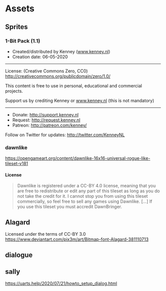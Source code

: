 # Assets

## Sprites

### 1-Bit Pack (1.1)

- Created/distributed by Kenney (www.kenney.nl)
- Creation date: 06-05-2020

---

License: (Creative Commons Zero, CC0)
http://creativecommons.org/publicdomain/zero/1.0/

This content is free to use in personal, educational and commercial projects.

Support us by crediting Kenney or www.kenney.nl (this is not mandatory)

---

- Donate: http://support.kenney.nl
- Request: http://request.kenney.nl
- Patreon: http://patreon.com/kenney/

Follow on Twitter for updates:
http://twitter.com/KenneyNL

### dawnlike

https://opengameart.org/content/dawnlike-16x16-universal-rogue-like-tileset-v181

#### License

> Dawnlike is registered under a CC-BY 4.0 license, meaning that you are free to redistribute or edit any part of this tileset as long as you do not take the credit for it. I cannot stop you from using this tileset commercially, so feel free to sell any games using Dawnlike. [...] If you use this tileset you must accredit DawnBringer.

## Alagard

Licensed under the terms of CC-BY 3.0
https://www.deviantart.com/pix3m/art/Bitmap-font-Alagard-381110713

## dialogue

## sally
https://uarts.help/2020/07/21/howto_setup_dialog.html
